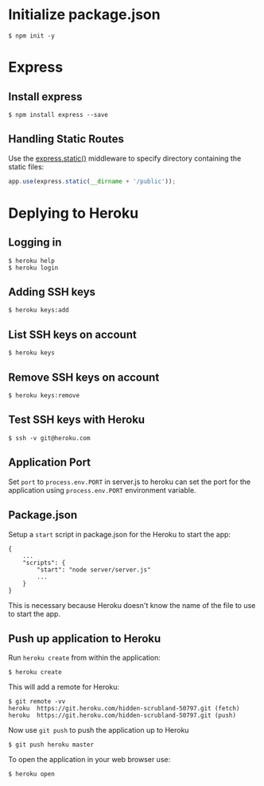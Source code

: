# Initialize package.json
    $ npm init -y

# Express

## Install express
    $ npm install express --save
    
## Handling Static Routes
Use the [express.static()](http://expressjs.com/en/starter/static-files.html) middleware to specify directory containing the static files:

```javascript
app.use(express.static(__dirname + '/public'));
```

# Deplying to Heroku

## Logging in
    $ heroku help
    $ heroku login

## Adding SSH keys
    $ heroku keys:add

## List SSH keys on account
    $ heroku keys

## Remove SSH keys on account
    $ heroku keys:remove

## Test SSH keys with Heroku
    $ ssh -v git@heroku.com

## Application Port

Set `port` to `process.env.PORT` in server.js to heroku can set the port for the application
using `process.env.PORT` environment variable.

## Package.json

Setup a `start` script in package.json for the Heroku to start the app:

    {
        ...
        "scripts": {
            "start": "node server/server.js"
            ...
        }
    }
    
This is necessary because Heroku doesn't know the name of the file to use to start the app.

## Push up application to Heroku

Run `heroku create` from within the application:

    $ heroku create

This will add a remote for Heroku:

    $ git remote -vv
    heroku	https://git.heroku.com/hidden-scrubland-50797.git (fetch)
    heroku	https://git.heroku.com/hidden-scrubland-50797.git (push)

Now use `git push` to push the application up to Heroku

    $ git push heroku master

To open the application in your web browser use:

    $ heroku open
